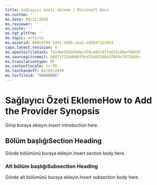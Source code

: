 ```yaml
---
title: Sağlayıcı özeti ekleme | Microsoft Docs
ms.custom: ''
ms.date: 09/12/2016
ms.reviewer: ''
ms.suite: ''
ms.tgt_pltfrm: ''
ms.topic: article
ms.assetid: 698c8f09-1d51-4266-a1a1-e83547123913
caps.latest.revision: 4
ms.openlocfilehash: f42dbe9293d5dec370ce85c9ffa615c88ef9d3d5
ms.sourcegitcommit: b6871f21bd666f9cd71dd336bb3f844cf472b56c
ms.translationtype: MT
ms.contentlocale: tr-TR
ms.lasthandoff: 02/03/2019
ms.locfileid: "56848086"
---
```

# <a name="how-to-add-the-provider-synopsis"></a><span data-ttu-id="98619-102">Sağlayıcı Özeti Ekleme</span><span class="sxs-lookup"><span data-stu-id="98619-102">How to Add the Provider Synopsis</span></span>
<span data-ttu-id="98619-103">Girişi buraya ekleyin.</span><span class="sxs-lookup"><span data-stu-id="98619-103">Insert introduction here.</span></span>

## <a name="section-heading"></a><span data-ttu-id="98619-104">Bölüm başlığı</span><span class="sxs-lookup"><span data-stu-id="98619-104">Section Heading</span></span>
 <span data-ttu-id="98619-105">Gövde bölümünü buraya ekleyin.</span><span class="sxs-lookup"><span data-stu-id="98619-105">Insert section body here.</span></span>

### <a name="subsection-heading"></a><span data-ttu-id="98619-106">Alt bölüm başlığı</span><span class="sxs-lookup"><span data-stu-id="98619-106">Subsection Heading</span></span>
 <span data-ttu-id="98619-107">Gövde alt bölümünü buraya ekleyin.</span><span class="sxs-lookup"><span data-stu-id="98619-107">Insert subsection body here.</span></span>
